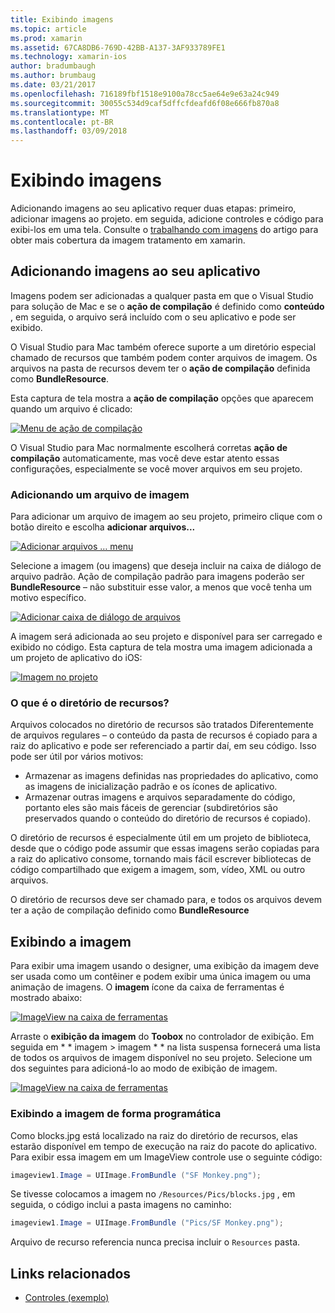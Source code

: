 ```yaml
---
title: Exibindo imagens
ms.topic: article
ms.prod: xamarin
ms.assetid: 67CA8DB6-769D-42BB-A137-3AF933789FE1
ms.technology: xamarin-ios
author: bradumbaugh
ms.author: brumbaug
ms.date: 03/21/2017
ms.openlocfilehash: 716189fbf1518e9100a78cc5ae64e9e63a24c949
ms.sourcegitcommit: 30055c534d9caf5dffcfdeafd6f08e666fb870a8
ms.translationtype: MT
ms.contentlocale: pt-BR
ms.lasthandoff: 03/09/2018
---
```

# <a name="displaying-images"></a>Exibindo imagens

Adicionando imagens ao seu aplicativo requer duas etapas: primeiro, adicionar imagens ao projeto. em seguida, adicione controles e código para exibi-los em uma tela. Consulte o [trabalhando com imagens](~/ios/app-fundamentals/images-icons/index.md) do artigo para obter mais cobertura da imagem tratamento em xamarin.

## <a name="adding-images-to-your-app"></a>Adicionando imagens ao seu aplicativo

Imagens podem ser adicionadas a qualquer pasta em que o Visual Studio para solução de Mac e se o **ação de compilação** é definido como **conteúdo** , em seguida, o arquivo será incluído com o seu aplicativo e pode ser exibido.

O Visual Studio para Mac também oferece suporte a um diretório especial chamado de recursos que também podem conter arquivos de imagem. Os arquivos na pasta de recursos devem ter o **ação de compilação** definida como **BundleResource**.

Esta captura de tela mostra a **ação de compilação** opções que aparecem quando um arquivo é clicado:

 [![](image-images/image30a.png "Menu de ação de compilação")](image-images/image30a.png#lightbox)

O Visual Studio para Mac normalmente escolherá corretas **ação de compilação** automaticamente, mas você deve estar atento essas configurações, especialmente se você mover arquivos em seu projeto.

### <a name="adding-an-image-file"></a>Adicionando um arquivo de imagem

Para adicionar um arquivo de imagem ao seu projeto, primeiro clique com o botão direito e escolha **adicionar arquivos...**

 [![](image-images/image31a.png "Adicionar arquivos … menu")](image-images/image31a.png#lightbox)

Selecione a imagem (ou imagens) que deseja incluir na caixa de diálogo de arquivo padrão. Ação de compilação padrão para imagens poderão ser **BundleResource** – não substituir esse valor, a menos que você tenha um motivo específico.

 [![](image-images/image32a.png "Adicionar caixa de diálogo de arquivos")](image-images/image32a.png#lightbox)

A imagem será adicionada ao seu projeto e disponível para ser carregado e exibido no código. Esta captura de tela mostra uma imagem adicionada a um projeto de aplicativo do iOS:

 [![](image-images/image33a.png "Imagem no projeto")](image-images/image33a.png#lightbox)

### <a name="what-is-the-resources-directory"></a>O que é o diretório de recursos?

Arquivos colocados no diretório de recursos são tratados Diferentemente de arquivos regulares – o conteúdo da pasta de recursos é copiado para a raiz do aplicativo e pode ser referenciado a partir daí, em seu código. Isso pode ser útil por vários motivos:

-  Armazenar as imagens definidas nas propriedades do aplicativo, como as imagens de inicialização padrão e os ícones de aplicativo.
-  Armazenar outras imagens e arquivos separadamente do código, portanto eles são mais fáceis de gerenciar (subdiretórios são preservados quando o conteúdo do diretório de recursos é copiado).


O diretório de recursos é especialmente útil em um projeto de biblioteca, desde que o código pode assumir que essas imagens serão copiadas para a raiz do aplicativo consome, tornando mais fácil escrever bibliotecas de código compartilhado que exigem a imagem, som, vídeo, XML ou outro arquivos.



O diretório de recursos deve ser chamado para, e todos os arquivos devem ter a ação de compilação definido como **BundleResource**

## <a name="displaying-the-image"></a>Exibindo a imagem

Para exibir uma imagem usando o designer, uma exibição da imagem deve ser usada como um contêiner e podem exibir uma única imagem ou uma animação de imagens. O **imagem** ícone da caixa de ferramentas é mostrado abaixo:

 [![](image-images/image35a.png "ImageView na caixa de ferramentas")](image-images/image35.png#lightbox)

Arraste o **exibição da imagem** do **Toobox** no controlador de exibição. Em seguida em * * imagem > imagem * * na lista suspensa fornecerá uma lista de todos os arquivos de imagem disponível no seu projeto. Selecione um dos seguintes para adicioná-lo ao modo de exibição de imagem.

 [![](image-images/image36a.png "ImageView na caixa de ferramentas")](image-images/image36.png#lightbox)

### <a name="displaying-the-image-programmatically"></a>Exibindo a imagem de forma programática

Como blocks.jpg está localizado na raiz do diretório de recursos, elas estarão disponível em tempo de execução na raiz do pacote do aplicativo. Para exibir essa imagem em um ImageView controle use o seguinte código:

```csharp
imageview1.Image = UIImage.FromBundle ("SF Monkey.png");
```

Se tivesse colocamos a imagem no `/Resources/Pics/blocks.jpg` , em seguida, o código inclui a pasta imagens no caminho:

```csharp
imageview1.Image = UIImage.FromBundle ("Pics/SF Monkey.png");
```

Arquivo de recurso referencia nunca precisa incluir o `Resources` pasta.


## <a name="related-links"></a>Links relacionados

- [Controles (exemplo)](https://developer.xamarin.com/samples/Controls/)

